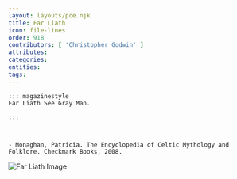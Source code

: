 ```yaml
---
layout: layouts/pce.njk
title: Far Liath
icon: file-lines
order: 918
contributors: [ 'Christopher Godwin' ]
attributes:
categories:
entities:
tags:
---
```

``` tab [group1:Info]
::: magazinestyle
Far Liath See Gray Man.

:::
```
``` tab [group1:Attributes]
```
``` tab [group1:Entities]
```
``` tab [group1:Sources]
- Monaghan, Patricia. The Encyclopedia of Celtic Mythology and Folklore. Checkmark Books, 2008.
```
![Far Liath Image]([None])
